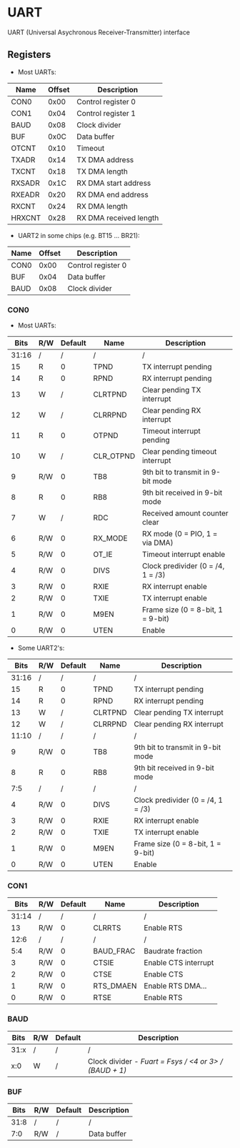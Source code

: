 # UART

UART (Universal Asychronous Receiver-Transmitter) interface

## Registers

- Most UARTs:

| Name     | Offset | Description                   |
|----------|--------|-------------------------------|
| CON0     | 0x00   | Control register 0            |
| CON1     | 0x04   | Control register 1            |
| BAUD     | 0x08   | Clock divider                 |
| BUF      | 0x0C   | Data buffer                   |
| OTCNT    | 0x10   | Timeout                       |
| TXADR    | 0x14   | TX DMA address                |
| TXCNT    | 0x18   | TX DMA length                 |
| RXSADR   | 0x1C   | RX DMA start address          |
| RXEADR   | 0x20   | RX DMA end address            |
| RXCNT    | 0x24   | RX DMA length                 |
| HRXCNT   | 0x28   | RX DMA received length        |

- UART2 in some chips (e.g. BT15 ... BR21):

| Name     | Offset | Description                   |
|----------|--------|-------------------------------|
| CON0     | 0x00   | Control register 0            |
| BUF      | 0x04   | Data buffer                   |
| BAUD     | 0x08   | Clock divider                 |

### CON0

- Most UARTs:

| Bits  | R/W | Default | Name         | Description                           |
|-------|-----|---------|--------------|---------------------------------------|
| 31:16 | /   | /       | /            | /                                     |
| 15    | R   | 0       | TPND         | TX interrupt pending                  |
| 14    | R   | 0       | RPND         | RX interrupt pending                  |
| 13    | W   | /       | CLRTPND      | Clear pending TX interrupt            |
| 12    | W   | /       | CLRRPND      | Clear pending RX interrupt            |
| 11    | R   | 0       | OTPND        | Timeout interrupt pending             |
| 10    | W   | /       | CLR_OTPND    | Clear pending timeout interrupt       |
| 9     | R/W | 0       | TB8          | 9th bit to transmit in 9-bit mode     |
| 8     | R   | 0       | RB8          | 9th bit received in 9-bit mode        |
| 7     | W   | /       | RDC          | Received amount counter clear         |
| 6     | R/W | 0       | RX_MODE      | RX mode (0 = PIO, 1 = via DMA)        |
| 5     | R/W | 0       | OT_IE        | Timeout interrupt enable              |
| 4     | R/W | 0       | DIVS         | Clock predivider (0 = /4, 1 = /3)     |
| 3     | R/W | 0       | RXIE         | RX interrupt enable                   |
| 2     | R/W | 0       | TXIE         | TX interrupt enable                   |
| 1     | R/W | 0       | M9EN         | Frame size (0 = 8-bit, 1 = 9-bit)     |
| 0     | R/W | 0       | UTEN         | Enable                                |

- Some UART2's:

| Bits  | R/W | Default | Name         | Description                           |
|-------|-----|---------|--------------|---------------------------------------|
| 31:16 | /   | /       | /            | /                                     |
| 15    | R   | 0       | TPND         | TX interrupt pending                  |
| 14    | R   | 0       | RPND         | RX interrupt pending                  |
| 13    | W   | /       | CLRTPND      | Clear pending TX interrupt            |
| 12    | W   | /       | CLRRPND      | Clear pending RX interrupt            |
| 11:10 | /   | /       | /            | /                                     |
| 9     | R/W | 0       | TB8          | 9th bit to transmit in 9-bit mode     |
| 8     | R   | 0       | RB8          | 9th bit received in 9-bit mode        |
| 7:5   | /   | /       | /            | /                                     |
| 4     | R/W | 0       | DIVS         | Clock predivider (0 = /4, 1 = /3)     |
| 3     | R/W | 0       | RXIE         | RX interrupt enable                   |
| 2     | R/W | 0       | TXIE         | TX interrupt enable                   |
| 1     | R/W | 0       | M9EN         | Frame size (0 = 8-bit, 1 = 9-bit)     |
| 0     | R/W | 0       | UTEN         | Enable                                |

### CON1

| Bits  | R/W | Default | Name         | Description                           |
|-------|-----|---------|--------------|---------------------------------------|
| 31:14 | /   | /       | /            | /                                     |
| 13    | R/W | 0       | CLRRTS       | Enable RTS                            |
| 12:6  | /   | /       | /            | /                                     |
| 5:4   | R/W | 0       | BAUD_FRAC    | Baudrate fraction                     |
| 3     | R/W | 0       | CTSIE        | Enable CTS interrupt                  |
| 2     | R/W | 0       | CTSE         | Enable CTS                            |
| 1     | R/W | 0       | RTS_DMAEN    | Enable RTS DMA...                     |
| 0     | R/W | 0       | RTSE         | Enable RTS                            |

### BAUD

| Bits  | R/W | Default | Description                                          |
|-------|-----|---------|------------------------------------------------------|
| 31:x  | /   | /       | /                                                    |
| x:0   | W   | /       | Clock divider - _Fuart = Fsys / <4 or 3> / (BAUD + 1)_ |

### BUF

| Bits  | R/W | Default | Description                                          |
|-------|-----|---------|------------------------------------------------------|
| 31:8  | /   | /       | /                                                    |
| 7:0   | R/W | /       | Data buffer                                          |
